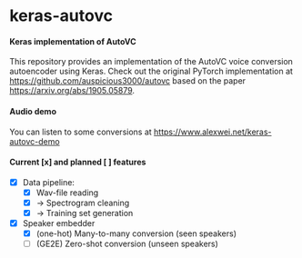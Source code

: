 # keras-autovc
#### Keras implementation of AutoVC

This repository provides an implementation of the AutoVC voice conversion autoencoder using Keras.  Check out the original PyTorch implementation at https://github.com/auspicious3000/autovc based on the paper https://arxiv.org/abs/1905.05879.

	  
#### Audio demo
You can listen to some conversions at https://www.alexwei.net/keras-autovc-demo


#### Current [x] and planned [ ] features
  - [x] Data pipeline:
	  - [x] Wav-file reading
	  - [x] -> Spectrogram cleaning 
	  - [x] -> Training set generation
  - [x] Speaker embedder
	  - [x] (one-hot) Many-to-many conversion (seen speakers)
	  - [ ] (GE2E) Zero-shot conversion (unseen speakers)
